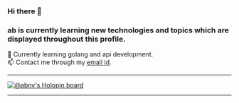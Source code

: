 ### Hi there 👋
### ab is currently learning new technologies and topics which are displayed throughout this profile.

🌱 Currently learning golang and api development.<br/>
📫 Contact me through my [email id](abhinavkumar06.ak@gmail.com).

<!--
**k40t1k-sys/k40t1k-sys** is a ✨ _special_ ✨ repository because its `README.md` (this file) appears on your GitHub profile.

Here are some ideas to get you started:

- 🔭 I’m currently working on ...
- 🌱 I’m currently learning ...
- 👯 I’m looking to collaborate on ...
- 🤔 I’m looking for help with ...
- 💬 Ask me about ...
- 📫 How to reach me: ...
- 😄 Pronouns: ...
- ⚡ Fun fact: ...
-->

<hr/>

[![@abnv's Holopin board](https://holopin.me/abnv)](https://holopin.io/@abnv)

<hr/>
